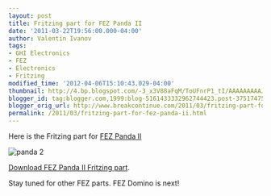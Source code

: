 ```yaml
---
layout: post
title: Fritzing part for FEZ Panda II
date: '2011-03-22T19:56:00.000-04:00'
author: Valentin Ivanov
tags:
- GHI Electronics
- FEZ
- Electronics
- Fritzing
modified_time: '2012-04-06T15:10:43.029-04:00'
thumbnail: http://4.bp.blogspot.com/-3_x3V88aFqM/ToUFnrP1_tI/AAAAAAAAAJ0/t15BwH5G1Vk/s72-c/PandaII.jpg
blogger_id: tag:blogger.com,1999:blog-5161433332962744423.post-375174752684223614
blogger_orig_url: http://www.breakcontinue.com/2011/03/fritzing-part-for-fez-panda-ii.html
permalink: /2011/03/fritzing-part-for-fez-panda-ii.html
---
```


Here is the Fritzing part for [FEZ Panda II](http://www.ghielectronics.com/catalog/product/256)

![panda 2](http://4.bp.blogspot.com/-3_x3V88aFqM/ToUFnrP1_tI/AAAAAAAAAJ0/t15BwH5G1Vk/s1600/PandaII.jpg)

[Download FEZ Panda II Fritzing part](http://wiki.tinyclr.com/images/1/1a/FEZ_Panda_II.zip).

Stay tuned for other FEZ parts. FEZ Domino is next!